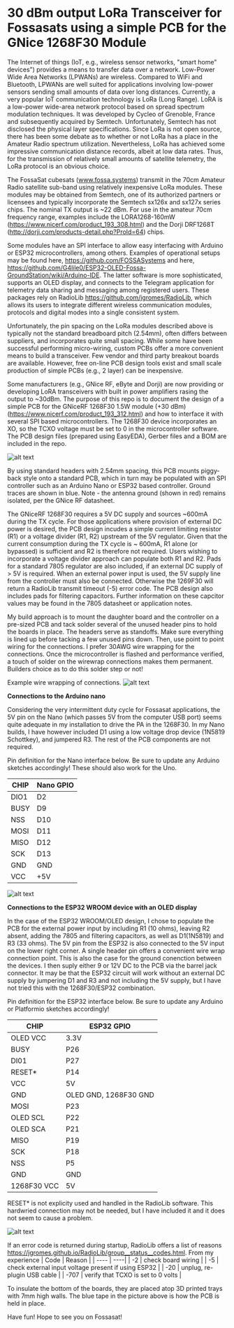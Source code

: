 # 30 dBm output LoRa Transceiver for Fossasats using a simple PCB for the GNice 1268F30 Module


The Internet of things (IoT, e.g., wireless sensor networks, "smart home" devices") provides a means to transfer data over a network. Low-Power Wide Area Networks (LPWANs) are wireless. Compared to WiFi and Bluetooth, LPWANs are well suited for applications involving low-power sensors sending small amounts of data over long distances. Currently, a very popular IoT communication technology is LoRa (Long Range).  LoRA is a low-power wide-area network protocol based on spread spectrum modulation techniques. It was developed by Cycleo of Grenoble, France and subsequently acquired by Semtech. Unfortunately, Semtech has not disclosed the physical layer specifications. Since LoRa is not open source, there has been some debate as to whether or not LoRa has a place in the Amateur Radio spectrum utilization.  Nevertheless, LoRa has achieved some impressive communication distance records, albeit at low data rates. Thus, for the transmission of relatively small amounts of satellite telemetry, the LoRa protocol is an obvious choice.

The FossaSat cubesats (www.fossa.systems) transmit in the 70cm Amateur Radio satellite sub-band using relatively inexpensive LoRa modules.  These modules may be obtained from Semtech, one of its authorized partners or licensees and typically incorporate the Semtech sx126x and sx127x series chips. The nominal TX output is ~22 dBm.  For use in the amateur 70cm frequency range, examples include the LORA1268-160mW (https://www.nicerf.com/product_193_308.html) and the Dorji DRF1268T (http://dorji.com/products-detail.php?ProId=64) chips.  

Some modules have an SPI interface to allow easy interfacing with Arduino or ESP32 microcontrollers, among others.  Examples of operational setups may be found here, https://github.com/FOSSASystems and here, https://github.com/G4lile0/ESP32-OLED-Fossa-GroundStation/wiki/Arduino-IDE.  The latter software is more sophisticated, supports an OLED display, and connects to the Telegram application for telemetry data sharing and messaging among registered users.  These packages  rely on RadioLib https://github.com/jgromes/RadioLib, which allows its users to integrate different wireless communication modules, protocols and digital modes into a single consistent system. 

Unfortunately, the pin spacing on the LoRa modules described above is typically not the standard breadboard pitch (2.54mm), often differs between suppliers, and incorporates quite small spacing.  While some have been successful performing micro-wiring, custom PCBs offer a more convenient means to build a transceiver.  Few vendor and third party breakout boards are available.  However, free on-line PCB design tools exist and small scale production of simple PCBs (e.g., 2 layer) can be inexpensive.  

Some manufacturers (e.g., GNice RF, eByte and Dorji) are now providing or developing LoRA transceivers with built in power amplifiers rasing the output to ~30dBm.  The purpose of this repo is to document the design of a simple PCB for the GNiceRF 1268F30 1.5W module (+30 dBm) (https://www.nicerf.com/product_193_312.html) and how to interface it with several SPI based microcontrollers.  The 1268F30 device incorporates an XO, so the TCXO voltage must be set to 0 in the microcontroller software.  The PCB design files (prepared using EasyEDA), Gerber files and a BOM are included in the repo. 

![alt text](https://github.com/N6RFM/LoRA-PCB/blob/master/pix/PCBv1.2.png)

By using standard headers with 2.54mm spacing, this PCB mounts piggy-back style onto a standard PCB, which in turn may be populated with an SPI controller such as an Arduino Nano or ESP32 based controller.  Ground traces are shown in blue.  Note - the antenna ground (shown in red) remains isolated, per the GNice RF datasheet. 

The GNiceRF 1268F30 requires a 5V DC supply and sources ~600mA during the TX cycle. For those applications where provision of external DC power is desired, the PCB design incudes a simple current limiting resistor (R1) or a voltage divider (R1, R2) upstream of the 5V regulator.  Given that the current consumption during the TX cycle is ~ 600mA, R1 alone (or bypassed) is sufficient and R2 is therefore not required. Users wishing to incorporate a voltage divider approach can populate both R1 and R2.  Pads for a standard 7805 regulator are also included, if an external DC supply of > 5V is required.  When an external power input is used, the 5V supply line from the controller must also be connected.  Otherwise the 1269F30 will return a RadioLib transmit timeout (-5) error code. The PCB design also includes pads for filtering capacitors.  Further information on these capcitor values may be found in the 7805 datasheet or application notes. 

My build approach is to mount the daughter board and the controller on a pre-sized PCB and tack solder several of the unused header pins to hold the boards in place.  The headers serve as standoffs.  Make sure everything is lined up before tacking a few unused pins down.  Then, use point to point wiring for the connections.  I prefer 30AWG wire wrapping for the connections.  Once the microcontroller is flashed and performance verified, a touch of solder on the wirewrap connections makes them permanent.  Builders choice as to do this solder step or not!

Example wire wrapping of connections.
![alt text](https://github.com/N6RFM/LoRA-PCB/blob/master/pix/IMG_4491.PNG)

**Connections to the Arduino nano**

Considering the very intermittent duty cycle for Fossasat applications, the 5V pin on the Nano (which passes 5V from the computer USB port) seems quite adequate in my installation to drive the PA in the 1268F30. In my Nano builds, I have however included D1 using a low voltage drop device (1N5819 Schottkey), and jumpered R3.  The rest of the PCB components are not required.  

Pin definition for the Nano interface below.  Be sure to update any Arduino sketches accordingly!  These should also work for the Uno.

| CHIP | Nano GPIO |
| ---- | ----|
| DIO1 | D2 |
| BUSY | D9 |
| NSS  | D10 |
| MOSI | D11 |
| MISO | D12 |
| SCK  | D13 |
| GND  | GND |
| VCC  | +5V  |

![alt text](https://github.com/N6RFM/LoRA-PCB/blob/master/pix/IMG_4483.png)

**Connections to the ESP32 WROOM device with an OLED display**

In the case of the ESP32 WROOM/OLED design, I chose to populate the PCB for the external power input by including R1 (10 ohms), leaving R2 absent, adding the 7805 and filtering capacitors, as well as D1(1N5819) and R3 (33 ohms).  The 5V pin from the ESP32 is also connected to the 5V input on the lower right corner.  A single header pin offers a convenient wire wrap connection point.  This is also the case for the ground conenction between the devices.  I then suply either 9 or 12V DC to the PCB via the barrel jack connector.  It may be that the ESP32 circuit will work without an external DC supply by jumpering D1 and R3 and not including the 5V supply, but I have not tried this with the 1268F30/ESP32 combination.

Pin definition for the ESP32 interface below.  Be sure to update any Arduino or Platformio sketches accordingly!

| CHIP | ESP32 GPIO |
| ---- | ----|
| OLED VCC | 3.3V |
| BUSY | P26 |
| DI01  | P27 |
| RESET* | P14 |
| VCC | 5V |
| GND  | OLED GND, 1268F30 GND |
| MOSI | P23 |
| OLED SCL | P22 |
| OLED SCA | P21 |
| MISO | P19 |
| SCK | P18 |
| NSS | P5 |
| GND  | GND |
| 1268F30 VCC  | 5V  |

RESET* is not explicity used and handled in the RadioLib software. This hardwried connection may not be needed, but I have included it and it does not seem to cause a problem.

![alt text](https://github.com/N6RFM/LoRA-PCB/blob/master/pix/IMG_4444.png)

If an error code is returned during startup, RadioLib offers a list of reasons https://jgromes.github.io/RadioLib/group__status__codes.html. 
From my experience
| Code | Reason |
| ---- | ----|
| -2 | check board wiring |
| -5 | check external input voltage present if using ESP32 |
| -20 | unplug, re-plugin USB cable |
| -707  | verify that TCXO is set to 0 volts |

To insulate the bottom of the boards, they are placed atop 3D printed trays with 7mm high walls.  The blue tape in the picture above is how the PCB is held in place. 

Have fun!  Hope to see you on Fossasat!
